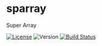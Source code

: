 # sparray
Super Array

[![License](https://img.shields.io/badge/License-Apache%202.0-blue.svg)](https://opensource.org/licenses/Apache-2.0)
![Version](https://img.shields.io/github/v/tag/pcandido/sparray?label=version)
[![Build Status](https://travis-ci.org/pcandido/sparray.svg?branch=master)](https://travis-ci.org/pcandido/sparray)
